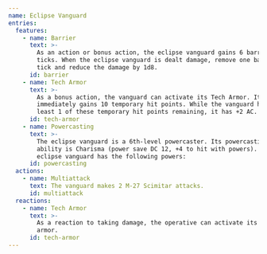 ```yaml
---
name: Eclipse Vanguard
entries:
  features:
    - name: Barrier
      text: >-
        As an action or bonus action, the eclipse vanguard gains 6 barrier
        ticks. When the eclipse vanguard is dealt damage, remove one barrier
        tick and reduce the damage by 1d8.
      id: barrier
    - name: Tech Armor
      text: >-
        As a bonus action, the vanguard can activate its Tech Armor. It
        immediately gains 10 temporary hit points. While the vanguard has at
        least 1 of these temporary hit points remaining, it has +2 AC.
      id: tech-armor
    - name: Powercasting
      text: >-
        The eclipse vanguard is a 6th-level powercaster. Its powercasting
        ability is Charisma (power save DC 12, +4 to hit with powers). The
        eclipse vanguard has the following powers:
      id: powercasting
  actions:
    - name: Multiattack
      text: The vanguard makes 2 M-27 Scimitar attacks.
      id: multiattack
  reactions:
    - name: Tech Armor
      text: >-
        As a reaction to taking damage, the operative can activate its tech
        armor.
      id: tech-armor
---
```

